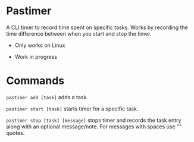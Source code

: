 # Pastimer
A CLI timer to record time spent on specific tasks. Works by recording the time difference between when you start and stop the timer.

- Only works on Linux

- Work in progress

# Commands

`pastimer add [task]` adds a task.

`pastimer start [task]` starts timer for a specific task.

`pastimer stop [task] [message]` stops timer and records the task entry along with an optional message/note. For messages with spaces use "" quotes.